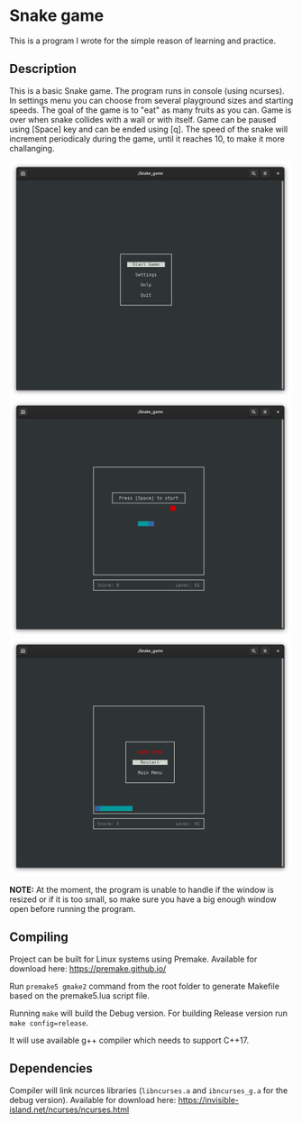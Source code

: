 # Snake game

This is a program I wrote for the simple reason of learning and practice.

## Description

This is a basic Snake game. The program runs in console (using ncurses). In settings menu you can choose from several playground sizes and starting speeds. The goal of the game is to "eat" as many fruits as you can. Game is over when snake collides with a wall or with itself. Game can be paused using [Space] key and can be ended using [q]. The speed of the snake will increment periodicaly during the game, until it reaches 10, to make it more challanging.

<img src="images/Screenshot_1.png" width="500">

<img src="images/Screenshot_2.png" width="500">

<img src="images/Screenshot_3.png" width="500">

**NOTE:** At the moment, the program is unable to handle if the window is resized or if it is too small, so make sure you have a big enough window open before running the program.

## Compiling

Project can be built for Linux systems using Premake. Available for download here: https://premake.github.io/

Run `premake5 gmake2` command from the root folder to generate Makefile based on the premake5.lua script file.

Running `make` will build the Debug version. For building Release version run `make config=release`.

It will use available g++ compiler which needs to support C++17.

## Dependencies

Compiler will link ncurces libraries (`libncurses.a` and `ibncurses_g.a` for the debug version). Available for download here: https://invisible-island.net/ncurses/ncurses.html